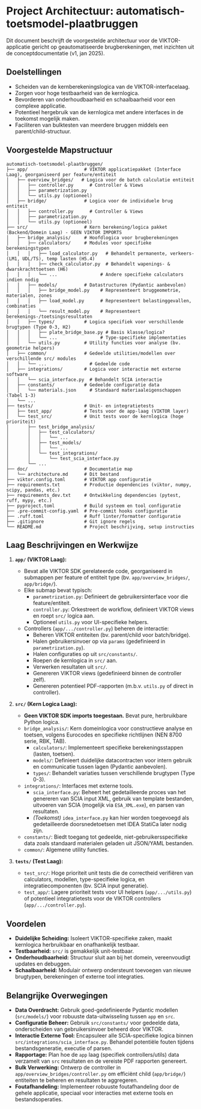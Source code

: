 # Project Architectuur: automatisch-toetsmodel-plaatbruggen

Dit document beschrijft de voorgestelde architectuur voor de VIKTOR-applicatie gericht op geautomatiseerde brugberekeningen, met inzichten uit de conceptdocumentatie (v1, jan 2025).

## Doelstellingen

*   Scheiden van de kernberekeningslogica van de VIKTOR-interfacelaag.
*   Zorgen voor hoge testbaarheid van de kernlogica.
*   Bevorderen van onderhoudbaarheid en schaalbaarheid voor een complexe applicatie.
*   Potentieel hergebruik van de kernlogica met andere interfaces in de toekomst mogelijk maken.
*   Faciliteren van bulktesten van meerdere bruggen middels een parent/child-structuur.

## Voorgestelde Mapstructuur

```
automatisch-toetsmodel-plaatbruggen/
├── app/                     # VIKTOR applicatiepakket (Interface Laag), georganiseerd per feature/entiteit
│   ├── overview_bridges/   # Logica voor de batch calculatie entiteit
│   │   ├── controller.py      # Controller & Views
│   │   ├── parametrization.py
│   │   └── utils.py (optioneel)
│   ├── bridge/              # Logica voor de individuele brug entiteit
│   │   ├── controller.py      # Controller & Views
│   │   ├── parametrization.py
│   │   └── utils.py (optioneel)
├── src/                     # Kern berekening/logica pakket (Backend/Domein Laag) - GEEN VIKTOR IMPORTS
│   ├── bridge_analysis/     # Hoofdlogica voor brugberekeningen
│   │   ├── calculators/     # Modules voor specifieke berekeningstypen
│   │   │   ├── load_calculator.py   # Behandelt permanente, verkeers- (LM1, UDL/TS), temp lasten (H5.4)
│   │   │   ├── check_calculator.py  # Behandelt wapenings- & dwarskrachttoetsen (H6)
│   │   │   └── ...                # Andere specifieke calculators indien nodig
│   │   ├── models/          # Datastructuren (Pydantic aanbevolen)
│   │   │   ├── bridge_model.py    # Representeert bruggeometrie, materialen, zones
│   │   │   ├── load_model.py      # Representeert belastinggevallen, combinaties
│   │   │   └── result_model.py    # Representeert berekenings-/toetsingsresultaten
│   │   ├── types/           # Logica specifiek voor verschillende brugtypen (Type 0-3, H2)
│   │   │   ├── plate_bridge_base.py # Basis klasse/logica?
│   │   │   └── ...                # Type-specifieke implementaties
│   │   └── utils.py         # Utility functies voor analyse (bv. geometrie helpers)
│   ├── common/              # Gedeelde utilities/modellen over verschillende src/ modules
│   │   └── ...                # Gedeelde code
│   ├── integrations/        # Logica voor interactie met externe software
│   │   └── scia_interface.py  # Behandelt SCIA interactie
│   ├── constants/           # Gedeelde configuratie data
│   │   └── materials.json     # Standaard materiaaleigenschappen (Tabel 1-3)
│   └── ...
├── tests/                   # Unit- en integratietests
│   ├── test_app/            # Tests voor de app-laag (VIKTOR layer)
│   └── test_src/            # Unit tests voor de kernlogica (hoge prioriteit)
│       ├── test_bridge_analysis/
│       │   ├── test_calculators/
│       │   │   └── ...
│       │   ├── test_models/
│       │   │   └── ...
│       │   └── test_integrations/
│       │       └── test_scia_interface.py
│       └── ...
├── doc/                     # Documentatie map
│   └── architecture.md      # Dit bestand
├── viktor.config.toml       # VIKTOR app configuratie
├── requirements.txt         # Productie dependencies (viktor, numpy, scipy, pandas, etc.)
├── requirements_dev.txt     # Ontwikkeling dependencies (pytest, ruff, mypy, etc.)
├── pyproject.toml           # Build systeem en tool configuratie
├── .pre-commit-config.yaml  # Pre-commit hooks configuratie
├── .ruff.toml               # Ruff linter/formatter configuratie
├── .gitignore               # Git ignore regels
└── README.md                # Project beschrijving, setup instructies
```

## Laag Beschrijvingen en Werkwijze

1.  **`app/` (VIKTOR Laag):**
    *   Bevat alle VIKTOR SDK gerelateerde code, georganiseerd in submappen per feature of entiteit type (bv. `app/overview_bridges/`, `app/bridge/`).
    *   Elke submap bevat typisch:
        *   `parametrization.py`: Definieert de gebruikersinterface voor die feature/entiteit.
        *   `controller.py`: Orkestreert de workflow, definieert VIKTOR views en roept `src/` logica aan.
        *   Optioneel `utils.py` voor UI-specifieke helpers.
    *   Controllers (`app/.../controller.py`) beheren de interactie:
        *   Beheren VIKTOR entiteiten (bv. parent/child voor batch/bridge).
        *   Halen gebruikersinvoer op via `params` (gedefinieerd in `parametrization.py`).
        *   Halen configuraties op uit `src/constants/`.
        *   Roepen de kernlogica in `src/` aan.
        *   Verwerken resultaten uit `src/`.
        *   Genereren VIKTOR views (gedefinieerd binnen de controller zelf).
        *   Genereren potentieel PDF-rapporten (m.b.v. `utils.py` of direct in controller).

2.  **`src/` (Kern Logica Laag):**
    *   **Geen VIKTOR SDK imports toegestaan.** Bevat pure, herbruikbare Python logica.
    *   `bridge_analysis/`: Kern domeinlogica voor constructieve analyse en toetsen, volgens Eurocodes en specifieke richtlijnen (NEN 8700 serie, RBK, TAB).
        *   `calculators/`: Implementeert specifieke berekeningsstappen (lasten, toetsen).
        *   `models/`: Definieert duidelijke datacontracten voor intern gebruik en communicatie tussen lagen (Pydantic aanbevolen).
        *   `types/`: Behandelt variaties tussen verschillende brugtypen (Type 0-3).
    *   `integrations/`: Interfaces met externe tools.
        *   `scia_interface.py`: Beheert het gedetailleerde proces van het genereren van SCIA input XML, gebruik van template bestanden, uitvoeren van SCIA (mogelijk via `ESA_XML.exe`), en parsen van resultaten.
        *   *(Toekomst)* `idea_interface.py` kan hier worden toegevoegd als gedetailleerde doorsnedetoetsen met IDEA StatiCa later nodig zijn.
    *   `constants/`: Biedt toegang tot gedeelde, niet-gebruikersspecifieke data zoals standaard materialen geladen uit JSON/YAML bestanden.
    *   `common/`: Algemene utility functies.

3.  **`tests/` (Test Laag):**
    *   `test_src/`: Hoge prioriteit unit tests die de correctheid verifiëren van calculators, modellen, type-specifieke logica, en integratiecomponenten (bv. SCIA input generatie).
    *   `test_app/`: Lagere prioriteit tests voor UI helpers (`app/.../utils.py`) of potentieel integratietests voor de VIKTOR controllers (`app/.../controller.py`).

## Voordelen

*   **Duidelijke Scheiding:** Isoleert VIKTOR-specifieke zaken, maakt kernlogica herbruikbaar en onafhankelijk testbaar.
*   **Testbaarheid:** `src/` is gemakkelijk unit-testbaar.
*   **Onderhoudbaarheid:** Structuur sluit aan bij het domein, vereenvoudigt updates en debuggen.
*   **Schaalbaarheid:** Modulair ontwerp ondersteunt toevoegen van nieuwe brugtypen, berekeningen of externe tool integraties.

## Belangrijke Overwegingen

*   **Data Overdracht:** Gebruik goed-gedefinieerde Pydantic modellen (`src/models/`) voor robuuste data-uitwisseling tussen `app` en `src`.
*   **Configuratie Beheer:** Gebruik `src/constants/` voor gedeelde data, onderscheiden van gebruikersinvoer beheerd door VIKTOR.
*   **Interactie Externe Tool:** Encapsuleer alle SCIA-specifieke logica binnen `src/integrations/scia_interface.py`. Behandel potentiële fouten tijdens bestandsgeneratie, executie of parsen.
*   **Rapportage:** Plan hoe de `app` laag (specifiek controllers/utils) data verzamelt van `src` resultaten en de vereiste PDF rapporten genereert.
*   **Bulk Verwerking:** Ontwerp de controller in `app/overview_bridges/controller.py` om efficiënt child (`app/bridge/`) entiteiten te beheren en resultaten te aggregeren.
*   **Foutafhandeling:** Implementeer robuuste foutafhandeling door de gehele applicatie, speciaal voor interacties met externe tools en bestandsoperaties. 